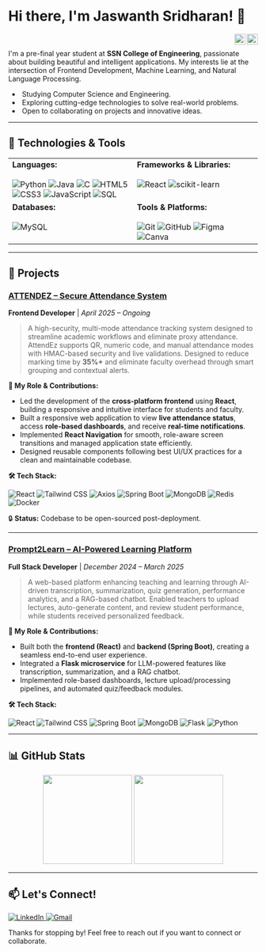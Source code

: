 # Hi there, I'm Jaswanth Sridharan! 👋
<a href="https://www.linkedin.com/in/jaswanth-sridharan-64875b289/">
  <img align="right" alt="Jaswanth's LinkedIn" width="22px" src="https://cdn.jsdelivr.net/npm/simple-icons@v3/icons/linkedin.svg" />
</a>
<a href="mailto:jaswanthsridharan@gmail.com">
  <img align="right" alt="Jaswanth's Email" width="22px" src="https://cdn.jsdelivr.net/npm/simple-icons@v3/icons/gmail.svg" style="margin-left: 10px;" />
</a>

<br/>

I'm a pre-final year student at **SSN College of Engineering**, passionate about building beautiful and intelligent applications. My interests lie at the intersection of Frontend Development, Machine Learning, and Natural Language Processing.

-  &nbsp;Studying Computer Science and Engineering.
-  &nbsp;Exploring cutting-edge technologies to solve real-world problems.
-  &nbsp;Open to collaborating on projects and innovative ideas.

---

## 🔧 Technologies & Tools

<table>
  <tr>
    <td valign="top" width="50%">
      <strong>Languages:</strong><br><br>
      <img src="https://img.shields.io/badge/-Python-3776AB?style=for-the-badge&logo=python&logoColor=white" alt="Python"/>
      <img src="https://img.shields.io/badge/-Java-007396?style=for-the-badge&logo=java&logoColor=white" alt="Java"/>
      <img src="https://img.shields.io/badge/-C-00599C?style=for-the-badge&logo=c&logoColor=white" alt="C"/>
      <img src="https://img.shields.io/badge/-HTML5-E34F26?style=for-the-badge&logo=html5&logoColor=white" alt="HTML5"/>
      <img src="https://img.shields.io/badge/-CSS3-264de4?style=for-the-badge&logo=css3&logoColor=white" alt="CSS3"/>
      <img src="https://img.shields.io/badge/-JavaScript-F7DF1E?style=for-the-badge&logo=javascript&logoColor=black" alt="JavaScript"/>
      <img src="https://img.shields.io/badge/-SQL-4479A1?style=for-the-badge&logo=sqlite&logoColor=white" alt="SQL"/>
    </td>
    <td valign="top" width="50%">
      <strong>Frameworks & Libraries:</strong><br><br>
      <img src="https://img.shields.io/badge/-React-61DAFB?style=for-the-badge&logo=react&logoColor=black" alt="React"/>
      <img src="https://img.shields.io/badge/-scikit--learn-F7931E?style=for-the-badge&logo=scikit-learn&logoColor=white" alt="scikit-learn"/>
    </td>
  </tr>
  <tr>
    <td valign="top" width="50%">
      <strong>Databases:</strong><br><br>
      <img src="https://img.shields.io/badge/-MySQL-4479A1?style=for-the-badge&logo=mysql&logoColor=white" alt="MySQL"/>
    </td>
    <td valign="top" width="50%">
      <strong>Tools & Platforms:</strong><br><br>
      <img src="https://img.shields.io/badge/-Git-F05032?style=for-the-badge&logo=git&logoColor=white" alt="Git"/>
      <img src="https://img.shields.io/badge/-GitHub-181717?style=for-the-badge&logo=github&logoColor=white" alt="GitHub"/>
      <img src="https://img.shields.io/badge/-Figma-F24E1E?style=for-the-badge&logo=figma&logoColor=white" alt="Figma"/>
      <img src="https://img.shields.io/badge/-Canva-00C4CC?style=for-the-badge&logo=canva&logoColor=white" alt="Canva"/>
    </td>
  </tr>
</table>

---

## 🚀 Projects

### [ATTENDEZ – Secure Attendance System](https://github.com/jas2506/AttendEz-frontEnd)
**Frontend Developer** | _April 2025 – Ongoing_

> A high-security, multi-mode attendance tracking system designed to streamline academic workflows and eliminate proxy attendance. AttendEz supports QR, numeric code, and manual attendance modes with HMAC-based security and live validations. Designed to reduce marking time by **35%+** and eliminate faculty overhead through smart grouping and contextual alerts.

**🔹 My Role & Contributions:**
- Led the development of the **cross-platform frontend** using **React**, building a responsive and intuitive interface for students and faculty.
- Built a responsive web application to view **live attendance status**, access **role-based dashboards**, and receive **real-time notifications**.
- Implemented **React Navigation** for smooth, role-aware screen transitions and managed application state efficiently.
- Designed reusable components following best UI/UX practices for a clean and maintainable codebase.

**🛠️ Tech Stack:**

![React](https://img.shields.io/badge/-React-61DAFB?style=for-the-badge&logo=react&logoColor=black)
![Tailwind CSS](https://img.shields.io/badge/-Tailwind_CSS-38B2AC?style=for-the-badge&logo=tailwind-css&logoColor=white)
![Axios](https://img.shields.io/badge/-Axios-5A29E4?style=for-the-badge&logo=axios&logoColor=white)
![Spring Boot](https://img.shields.io/badge/-Spring_Boot-6DB33F?style=for-the-badge&logo=spring-boot&logoColor=white)
![MongoDB](https://img.shields.io/badge/-MongoDB-47A248?style=for-the-badge&logo=mongodb&logoColor=white)
![Redis](https://img.shields.io/badge/-Redis-DC382D?style=for-the-badge&logo=redis&logoColor=white)
![Docker](https://img.shields.io/badge/-Docker-2496ED?style=for-the-badge&logo=docker&logoColor=white)

🔒 **Status:** Codebase to be open-sourced post-deployment.

---

### [Prompt2Learn – AI-Powered Learning Platform](https://github.com/jas2506/Prompt2Learn)
**Full Stack Developer** | _December 2024 – March 2025_

> A web-based platform enhancing teaching and learning through AI-driven transcription, summarization, quiz generation, performance analytics, and a RAG-based chatbot. Enabled teachers to upload lectures, auto-generate content, and review student performance, while students received personalized feedback.

**🔹 My Role & Contributions:**
- Built both the **frontend (React)** and **backend (Spring Boot)**, creating a seamless end-to-end user experience.
- Integrated a **Flask microservice** for LLM-powered features like transcription, summarization, and a RAG chatbot.
- Implemented role-based dashboards, lecture upload/processing pipelines, and automated quiz/feedback modules.

**🛠️ Tech Stack:**

![React](https://img.shields.io/badge/-React-61DAFB?style=for-the-badge&logo=react&logoColor=black)
![Tailwind CSS](https://img.shields.io/badge/-Tailwind_CSS-38B2AC?style=for-the-badge&logo=tailwind-css&logoColor=white)
![Spring Boot](https://img.shields.io/badge/-Spring_Boot-6DB33F?style=for-the-badge&logo=spring-boot&logoColor=white)
![MongoDB](https://img.shields.io/badge/-MongoDB-47A248?style=for-the-badge&logo=mongodb&logoColor=white)
![Flask](https://img.shields.io/badge/-Flask-000000?style=for-the-badge&logo=flask&logoColor=white)
![Python](https://img.shields.io/badge/-Python-3776AB?style=for-the-badge&logo=python&logoColor=white)

---

## 📊 GitHub Stats

<p align="center">
  <img height="180em" src="https://github-readme-stats.vercel.app/api?username=jas2506&show_icons=true&theme=github_dark&hide_border=true&count_private=true" />
  <img height="180em" src="https://github-readme-stats.vercel.app/api/top-langs/?username=jas2506&layout=compact&theme=github_dark&hide_border=true&langs_count=8" />
</p>

---

## 📫 Let's Connect!

<p align="left">
  <a href="https://www.linkedin.com/in/jaswanth-sridharan-64875b289/" target="_blank">
    <img src="https://img.shields.io/badge/LinkedIn-0077B5?style=for-the-badge&logo=linkedin&logoColor=white" alt="LinkedIn"/>
  </a>
  <a href="mailto:jaswanthsridharan@gmail.com" target="_blank">
    <img src="https://img.shields.io/badge/Gmail-D14836?style=for-the-badge&logo=gmail&logoColor=white" alt="Gmail"/>
  </a>
</p>

Thanks for stopping by! Feel free to reach out if you want to connect or collaborate.
